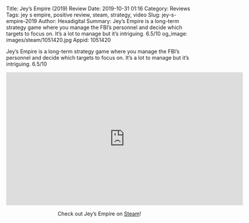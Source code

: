 Title: Jey’s Empire (2019) Review
Date: 2019-10-31 01:16
Category: Reviews
Tags: jey s empire, positive review, steam, strategy, video
Slug: jey-s-empire-2019
Author: Hexadigital
Summary: Jey’s Empire is a long-term strategy game where you manage the FBI’s personnel and decide which targets to focus on. It’s a lot to manage but it’s intriguing. 6.5/10
og_image: images/steam/1051420.jpg
Appid: 1051420

Jey’s Empire is a long-term strategy game where you manage the FBI’s personnel and decide which targets to focus on. It’s a lot to manage but it’s intriguing. 6.5/10

<center><iframe src="https://www.youtube.com/embed/cSZbXcOw49Q?feature=oembed" allow="accelerometer; autoplay; encrypted-media; gyroscope; picture-in-picture" width="640" height="360" frameborder="0"></iframe>

Check out Jey’s Empire on [Steam](https://store.steampowered.com/app/1051420/?curator_clanid=34633900)!</center>